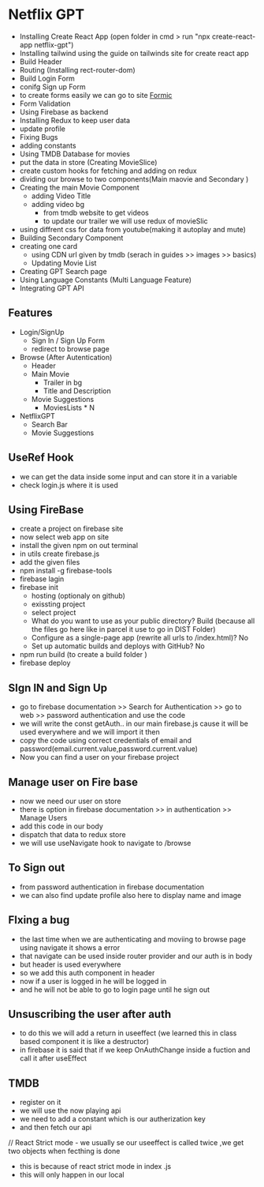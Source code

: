 # Netflix GPT 

- Installing Create React App (open folder in cmd > run "npx create-react-app netflix-gpt")
- Installing tailwind using the guide on tailwinds site for create react app
- Build Header
- Routing (Installing rect-router-dom)
- Build Login Form
- conifg Sign up Form 
- to create forms easily we can go to site 
    [Formic](https://formik.org/)
- Form Validation
- Using Firebase as backend
- Installing Redux to keep user data
- update profile
- Fixing Bugs 
- adding constants 
- Using TMDB Database for movies
- put the data in store (Creating MovieSlice)
- create custom hooks for fetching and adding on redux
- dividing our browse to two components(Main maovie and Secondary )
- Creating the main Movie Component
    - adding Video Title 
    - adding video bg
        - from tmdb website to get videos
        - to update our trailer we will use redux of movieSlic
- using diffrent css for data from youtube(making it autoplay and mute)
- Building Secondary Component
- creating one card
    - using CDN url given by tmdb (serach in guides >> images >> basics)
    - Updating Movie List
- Creating GPT Search page 
- Using Language Constants (Multi Language Feature)
- Integrating GPT API


## Features
- Login/SignUp
    - Sign In / Sign Up Form
    - redirect to browse page
- Browse (After Autentication)
    - Header 
    - Main Movie 
        - Trailer in bg
        - Title and Description
    - Movie Suggestions 
        - MoviesLists * N
- NetflixGPT
    - Search Bar
    - Movie Suggestions


## UseRef Hook
- we can get the data inside some input and can store it in a variable 
- check login.js where it is used

## Using FireBase 
- create a project on firebase site 
- now select web app on site
- install the given npm on out terminal
- in utils create firebase.js 
- add the given files
- npm install -g firebase-tools
- firebase lagin 
- firebase init
    - hosting (optionaly on github)
    - exissting project
    - select project
    - What do you want to use as your public directory? Build (because all the files go here like in parcel it use to go in DIST Folder)
    - Configure as a single-page app (rewrite all urls to /index.html)? No
    - Set up automatic builds and deploys with GitHub? No
- npm run build (to create a build folder )
- firebase deploy

## SIgn IN and Sign Up
- go to firebase documentation >> Search for Authentication >> go to web >> password authentication and use the code
- we will write the const getAuth.. in our main firebase.js cause it will be used everywhere and we will import it then 
- copy the code using correct credentials of email and password(email.current.value,password.current.value)
- Now you can find a user on your firebase project 

## Manage user on Fire base
- now we need our user on store 
- there is option in firebase documentation >> in authentication >> Manage Users
- add this code in our body
- dispatch that data to redux store 
- we will use useNavigate hook to navigate to /browse

## To Sign out
- from password authentication in firebase documentation
- we can also find update profile also here to display name and image 

## FIxing a bug 
- the last time when we are authenticating and moviing to browse page using navigate it shows a error 
- that navigate can be used inside router provider and our auth is in body
- but header is used everywhere
- so we add this auth component in header 
- now if a user is logged in he will be logged in 
- and he will not be able to go to login page until he sign out


## Unsuscribing the user after auth
- to do this we will add a return in useeffect (we learned this in class based component it is like a destructor)
- in firebase it is said that if we keep OnAuthChange inside a fuction and call it after useEffect

## TMDB
- register on it
- we will use the now playing api
- we need to add a constant which is our autherization key
- and then fetch our api

// React Strict mode - we usually se our useeffect is called twice ,we get two objects when fecthing is done 
- this is because of react strict mode in index .js 
- this will only happen in our local

